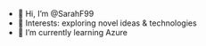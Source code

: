 - 👋 Hi, I’m @SarahF99
- 👀 Interests: exploring novel ideas & technologies
- 🌱 I’m currently learning Azure



<!---
SarahF99/SarahF99 is a ✨ special ✨ repository because its `README.md` (this file) appears on your GitHub profile.
You can click the Preview link to take a look at your changes.
--->
